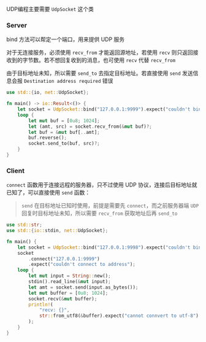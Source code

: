 UDP编程主要需要 `UdpSocket` 这个类

### Server

bind 方法可以帮定一个端口，用来提供 UDP 服务

对于无连接服务，必须使用 `recv_from` 才能返回源地址，若使用 `recv` 则只返回接收到的字节数。若不想回复收到的消息，也可使用 `recv` 代替 `recv_from`

由于目标地址未知，所以需要 `send_to` 去指定目标地址。若直接使用 `send` 发送信息会报 `Destination address required` 错误

```rust
use std::{io, net::UdpSocket};

fn main() -> io::Result<()> {
    let socket = UdpSocket::bind("127.0.0.1:9999").expect("couldn't bind to address");
    loop {
        let mut buf = [0u8; 1024];
        let (amt, src) = socket.recv_from(&mut buf)?;
        let buf = &mut buf[..amt];
        buf.reverse();
        socket.send_to(buf, src)?;
    }
}
```



### Client

`connect` 函数用于连接远程的服务器，只不过使用 UDP 协议，连接后目标地址就已知了，可以直接使用 `send` 函数：

> `send` 在目标地址已知时使用，前提是需要先 `connect`，而之前服务器端 `UDP` 回复时目标地址未知，所以需要 `recv_from` 获取地址后再 `send_to`

```rust
use std::str;
use std::{io::stdin, net::UdpSocket};

fn main() {
    let socket = UdpSocket::bind("127.0.0.1:9998").expect("couldn't bind to address");
    socket
        .connect("127.0.0.1:9999")
        .expect("couldn't connect to address");
    loop {
        let mut input = String::new();
        stdin().read_line(&mut input);
        let amt = socket.send(input.as_bytes());
        let mut buffer = [0u8; 1024];
        socket.recv(&mut buffer);
        println!(
            "recv: {}",
            str::from_utf8(&buffer).expect("cannot connvert to utf-8")
        );
    }
}
```

